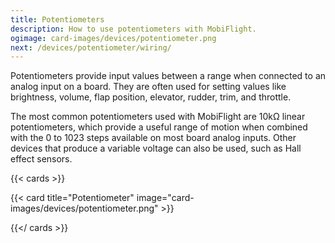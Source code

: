 ```yaml
---
title: Potentiometers
description: How to use potentiometers with MobiFlight.
ogimage: card-images/devices/potentiometer.png
next: /devices/potentiometer/wiring/
---
```


Potentiometers provide input values between a range when connected to an analog input on a board. They are often used for setting values like brightness, volume, flap position, elevator, rudder, trim, and throttle.

The most common potentiometers used with MobiFlight are 10kΩ linear potentiometers, which provide a useful range of motion when combined with the 0 to 1023 steps available on most board analog inputs. Other devices that produce a variable voltage can also be used, such as Hall effect sensors.

{{< cards >}}

{{< card title="Potentiometer" image="card-images/devices/potentiometer.png" >}}

{{</ cards >}}

